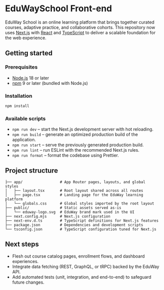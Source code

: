 # EduWaySchool Front-end

EduWay School is an online learning platform that brings together curated courses, adaptive
practice, and collaborative cohorts. This repository now uses
[Next.js](https://nextjs.org/) with [React](https://react.dev/) and
[TypeScript](https://www.typescriptlang.org/) to deliver a scalable foundation for the web
experience.

## Getting started

### Prerequisites

- [Node.js](https://nodejs.org/) 18 or later
- [npm](https://www.npmjs.com/) 9 or later (bundled with Node.js)

### Installation

```bash
npm install
```

### Available scripts

- `npm run dev` – start the Next.js development server with hot reloading.
- `npm run build` – generate an optimized production build of the application.
- `npm run start` – serve the previously generated production build.
- `npm run lint` – run ESLint with the recommended Next.js rules.
- `npm run format` – format the codebase using Prettier.

## Project structure

```
├── app/                 # App Router pages, layouts, and global styles
│   ├── layout.tsx       # Root layout shared across all routes
│   ├── page.tsx         # Landing page for the EduWay learning platform
│   └── globals.css      # Global styles imported by the root layout
├── public/              # Static assets served as-is
│   └── eduway-logo.svg  # EduWay brand mark used in the UI
├── next.config.mjs      # Next.js configuration
├── next-env.d.ts        # TypeScript definitions for Next.js features
├── package.json         # Dependencies and development scripts
└── tsconfig.json        # TypeScript configuration tuned for Next.js
```

## Next steps

- Flesh out course catalog pages, enrollment flows, and dashboard experiences.
- Integrate data fetching (REST, GraphQL, or tRPC) backed by the EduWay API.
- Add automated tests (unit, integration, and end-to-end) to safeguard future changes.
